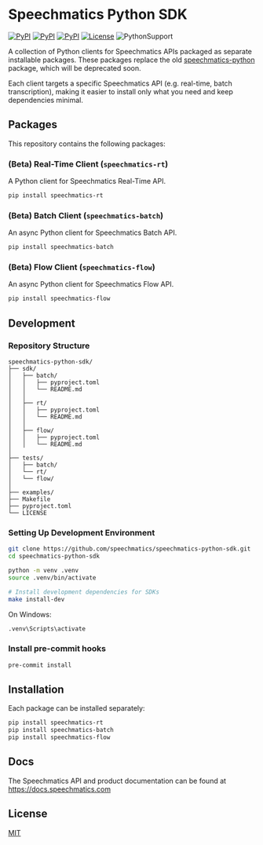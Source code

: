 # Speechmatics Python SDK

[![PyPI](https://img.shields.io/pypi/v/speechmatics-rt)](https://pypi.org/project/speechmatics-rt/)
[![PyPI](https://img.shields.io/pypi/v/speechmatics-batch)](https://pypi.org/project/speechmatics-batch/)
[![PyPI](https://img.shields.io/pypi/v/speechmatics-flow)](https://pypi.org/project/speechmatics-flow/)
[![License](https://img.shields.io/badge/license-MIT-yellow.svg)](https://github.com/speechmatics/speechmatics-python-sdk/blob/master/LICENSE)
![PythonSupport](https://img.shields.io/badge/Python-3.9%2B-green)


A collection of Python clients for Speechmatics APIs packaged as separate installable packages. These packages replace the old [speechmatics-python](https://pypi.org/project/speechmatics-python) package, which will be deprecated soon.

Each client targets a specific Speechmatics API (e.g. real-time, batch transcription), making it easier to install only what you need and keep dependencies minimal.

## Packages

This repository contains the following packages:

### (Beta) Real-Time Client (`speechmatics-rt`)

A Python client for Speechmatics Real-Time API.

```bash
pip install speechmatics-rt
```

### (Beta) Batch Client (`speechmatics-batch`)

An async Python client for Speechmatics Batch API.

```bash
pip install speechmatics-batch
```

### (Beta) Flow Client (`speechmatics-flow`)

An async Python client for Speechmatics Flow API.

```bash
pip install speechmatics-flow
```

## Development

### Repository Structure

```
speechmatics-python-sdk/
├── sdk/
│   ├── batch/
│   │   ├── pyproject.toml
│   │   └── README.md
│   │
│   ├── rt/
│   │   ├── pyproject.toml
│   │   └── README.md
│   │
│   ├── flow/
│   │   ├── pyproject.toml
│   │   └── README.md
│
├── tests/
│   ├── batch/
│   └── rt/
│   └── flow/
│
├── examples/
├── Makefile
├── pyproject.toml
└── LICENSE
```

### Setting Up Development Environment

```bash
git clone https://github.com/speechmatics/speechmatics-python-sdk.git
cd speechmatics-python-sdk

python -m venv .venv
source .venv/bin/activate

# Install development dependencies for SDKs
make install-dev
```

On Windows:

```bash
.venv\Scripts\activate
```

### Install pre-commit hooks

```bash
pre-commit install
```

## Installation

Each package can be installed separately:

```bash
pip install speechmatics-rt
pip install speechmatics-batch
pip install speechmatics-flow
```

## Docs

The Speechmatics API and product documentation can be found at https://docs.speechmatics.com

## License

[MIT](LICENSE)
